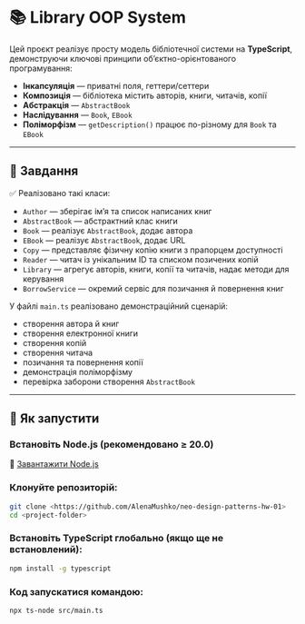 # 📚 Library OOP System

Цей проєкт реалізує просту модель бібліотечної системи на **TypeScript**, демонструючи ключові принципи об’єктно-орієнтованого програмування:

- **Інкапсуляція** — приватні поля, геттери/сеттери
- **Композиція** — бібліотека містить авторів, книги, читачів, копії
- **Абстракція** — `AbstractBook`
- **Наслідування** — `Book`, `EBook`
- **Поліморфізм** — `getDescription()` працює по-різному для `Book` та `EBook`

---

## 📝 Завдання

✅ Реалізовано такі класи:
- `Author` — зберігає ім’я та список написаних книг
- `AbstractBook` — абстрактний клас книги
- `Book` — реалізує `AbstractBook`, додає автора
- `EBook` — реалізує `AbstractBook`, додає URL
- `Copy` — представляє фізичну копію книги з прапорцем доступності
- `Reader` — читач із унікальним ID та списком позичених копій
- `Library` — агрегує авторів, книги, копії та читачів, надає методи для керування
- `BorrowService` — окремий сервіс для позичання й повернення книг

У файлі `main.ts` реалізовано демонстраційний сценарій:
- створення автора й книг
- створення електронної книги
- створення копій
- створення читача
- позичання та повернення копії
- демонстрація поліморфізму
- перевірка заборони створення `AbstractBook`

---

## 🚀 Як запустити

###  Встановіть Node.js (рекомендовано ≥ 20.0)
🔗 [Завантажити Node.js](https://nodejs.org/)

###  Клонуйте репозиторій:
```bash
git clone <https://github.com/AlenaMushko/neo-design-patterns-hw-01>
cd <project-folder>
```

###  Встановіть TypeScript глобально (якщо ще не встановлений):
```bash
npm install -g typescript
```
### Код запускатися командою:
```bash
npx ts-node src/main.ts
```
